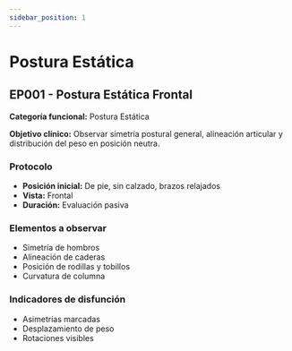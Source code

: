 ```yaml
---
sidebar_position: 1
---
```


# Postura Estática

## EP001 - Postura Estática Frontal

**Categoría funcional:** Postura Estática

**Objetivo clínico:** Observar simetría postural general, alineación articular y distribución del peso en posición neutra.

### Protocolo
- **Posición inicial:** De pie, sin calzado, brazos relajados
- **Vista:** Frontal
- **Duración:** Evaluación pasiva

### Elementos a observar
- Simetría de hombros
- Alineación de caderas
- Posición de rodillas y tobillos
- Curvatura de columna

### Indicadores de disfunción
- Asimetrías marcadas
- Desplazamiento de peso
- Rotaciones visibles
